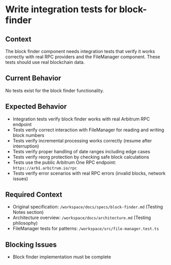 # Write integration tests for block-finder

## Context

The block finder component needs integration tests that verify it works correctly with real RPC providers and the FileManager component. These tests should use real blockchain data.

## Current Behavior

No tests exist for the block finder functionality.

## Expected Behavior

- Integration tests verify block finder works with real Arbitrum RPC endpoint
- Tests verify correct interaction with FileManager for reading and writing block numbers
- Tests verify incremental processing works correctly (resume after interruption)
- Tests verify proper handling of date ranges including edge cases
- Tests verify reorg protection by checking safe block calculations
- Tests use the public Arbitrum One RPC endpoint: `https://arb1.arbitrum.io/rpc`
- Tests verify error scenarios with real RPC errors (invalid blocks, network issues)

## Required Context

- Original specification: `/workspace/docs/specs/block-finder.md` (Testing Notes section)
- Architecture overview: `/workspace/docs/architecture.md` (Testing philosophy)
- FileManager tests for patterns: `/workspace/src/file-manager.test.ts`

## Blocking Issues

- Block finder implementation must be complete
